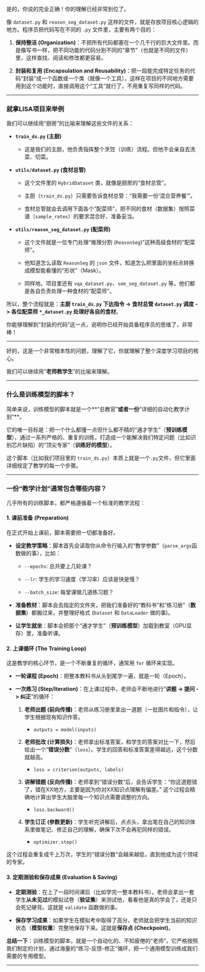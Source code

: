 是的，你说的完全正确！你的理解已经非常到位了。

像 `dataset.py` 和 `reason_seg_dataset.py` 这样的文件，就是存放项目核心逻辑的地方。程序员把代码写在不同的 `.py` 文件里，主要有两个目的：

1. **保持整洁 (Organization)**：不把所有代码都塞在一个几千行的巨大文件里。而是像写书一样，把不同功能的代码分到不同的“章节”（也就是不同的文件）里，这样查找、阅读和修改都更容易。
    
2. **封装和复用 (Encapsulation and Reusability)**：把一段能完成特定任务的代码“封装”成一个函数或一个类（就像一个工具），这样在项目的不同地方需要用到这个功能时，直接调用这个“工具”就行了，不用重复写同样的代码。
    

---

### **就拿LISA项目来举例**

我们可以继续用“厨房”的比喻来理解这些文件的关系：

- **`train_ds.py` (主厨)**
    
    - 这是我们的主厨，他负责指挥整个烹饪（训练）流程。但他不会亲自去洗菜、切菜。
        
- **`utils/dataset.py` (食材总管)**
    
    - 这个文件里的 `HybridDataset` 类，就像是厨房的“食材总管”。
        
    - 主厨（`train_ds.py`）只需要告诉食材总管：“我需要一份‘混合营养餐’”。
        
    - 食材总管就会去调用下面各个“配菜师”，把不同的食材（数据集）按照菜谱（`sample_rates`）的要求混合好，准备妥当。
        
- **`utils/reason_seg_dataset.py` (配菜师)**
    
    - 这个文件就是一位专门处理“推理分割 (`ReasonSeg`)”这种高级食材的“配菜师”。
        
    - 他知道怎么读取 `ReasonSeg` 的 `json` 文件，知道怎么把里面的坐标点转换成模型能看懂的“形状”（Mask）。
        
    - 同样地，项目里还有 `vqa_dataset.py`、`sem_seg_dataset.py` 等，他们都是各自负责处理一种食材的“配菜师”。
        

所以，整个流程就是：**主厨 `train_ds.py` 下达指令 -> 食材总管 `dataset.py` 调度 -> 各位配菜师 `*_dataset.py` 处理好各自的食材**。

你能够理解到“封装的代码”这一点，说明你已经开始具备程序员的思维了，非常棒！

---

好的，这是一个非常根本性的问题，理解了它，你就理解了整个深度学习项目的核心。

我们可以继续用“**老师教学生**”的比喻来理解。

---

### **什么是训练模型的脚本？**

简单来说，训练模型的脚本就是一个**“总教官”**或者一份**“详细的自动化教学计划”**。

它的唯一目标是：把一个什么都懂一点但什么都不精的“通才学生”（**预训练模型**），通过一系列严格的、重复的训练，打造成一个能解决我们特定问题（比如识别芯片缺陷）的“顶尖专家”（**训练好的模型**）。

这个脚本（比如我们项目里的 `train_ds.py`）本质上就是一个`.py`文件，但它里面详细规定了教学的每一个步骤。

---

### **一份“教学计划”通常包含哪些内容？**

几乎所有的训练脚本，都严格遵循着一个标准的教学流程：

#### **1. 课前准备 (Preparation)**

在正式开始上课前，脚本需要把一切都准备好。

- **设定教学策略**：脚本首先会读取你从命令行输入的“教学参数”（`parse_args`函数做的事），比如：
    
    - `--epochs`: 总共要上几轮课？
        
    - `--lr`: 学生的学习速度（学习率）应该是快是慢？
        
    - `--batch_size`: 每堂课做几道练习题？
        
- **准备教材**：脚本会去指定的文件夹，把我们准备好的“教科书”和“练习册”（**数据集**）都搬过来，并整理好格式 (`Dataset` 和 `DataLoader` 做的事)。
    
- **让学生就坐**：脚本会把那个“通才学生”（**预训练模型**）加载到教室（GPU显存）里，准备听课。
    

#### **2. 上课循环 (The Training Loop)**

这是教学的核心环节，是一个不断重复的循环，通常用 `for` 循环来实现。

- **一轮课程 (Epoch)**：把整本教科书从头到尾学一遍，就是一轮（Epoch）。
    
- **一次练习 (Step/Iteration)**：在上课过程中，老师会不断地进行“**讲题 -> 提问 -> 纠正**”的循环：
    
    1. **老师出题 (前向传播)**：老师从练习册里拿出一道题（一批图片和指令），让学生根据现有知识作答。
        
        - `outputs = model(inputs)`
            
    2. **老师批改 (计算损失)**：老师拿出标准答案，和学生的答案对比一下，然后给出一个“**错误分数**”（`loss`）。学生的回答和标准答案差得越远，这个分数就越高。
        
        - `loss = criterion(outputs, labels)`
            
    3. **讲解错题 (反向传播)**：老师拿到“错误分数”后，会告诉学生：“你这道题错了，错在XX地方，主要是因为你对XX知识点理解有偏差。” 这个过程会精确地计算出学生大脑里每一个知识点需要调整的方向。
        
        - `loss.backward()`
            
    4. **学生订正 (参数更新)**：学生听完讲解后，点点头，拿出笔在自己的知识体系里做笔记、修正自己的理解，确保下次不会再犯同样的错误。
        
        - `optimizer.step()`
            

这个过程会重复成千上万次，学生的“错误分数”会越来越低，直到他成为这个领域的专家。

#### **3. 定期测验和保存成果 (Evaluation & Saving)**

- **定期测验**：在上了一段时间课后（比如学完一整本教科书），老师会拿出一套学生**从未见过**的模拟试卷（**验证集**）来测试他，看看他是真的学会了，还是只会死记硬背。这就是 `validate` 函数做的事。
    
- **保存学习成果**：如果学生在模拟考中取得了高分，老师就会把学生当前的知识状态（**模型权重**）完整地保存下来。这就是**保存点 (Checkpoint)**。
    

**总结一下**：训练模型的脚本，就是一个自动化的、不知疲倦的“老师”，它严格按照我们制定的计划，通过海量的“练习-反馈-修正”循环，把一个通用模型训练成我们需要的专用模型。

---

